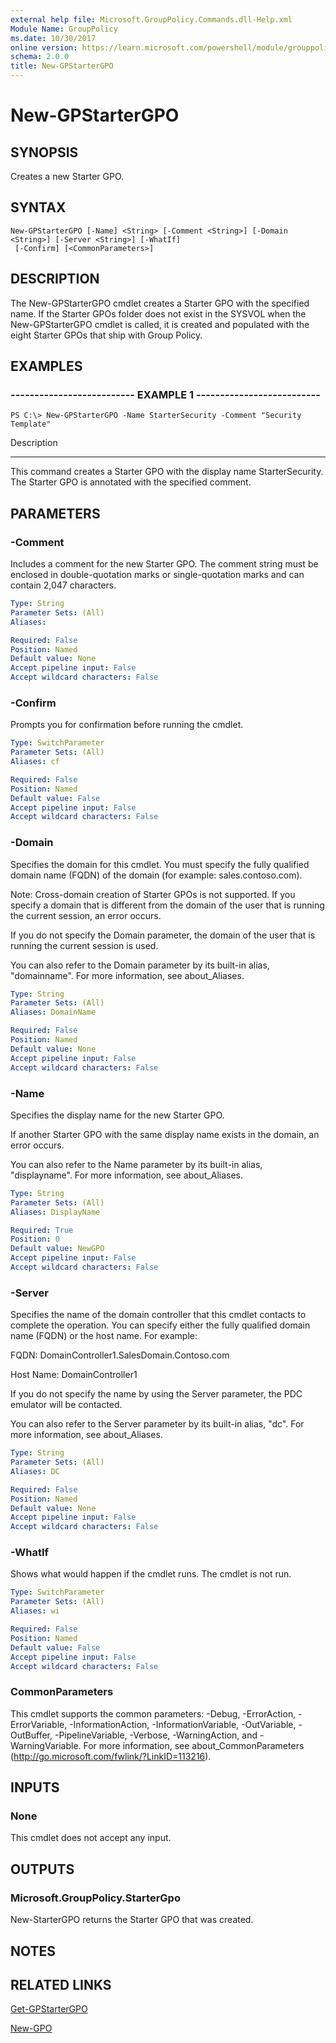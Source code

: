 ```yaml
---
external help file: Microsoft.GroupPolicy.Commands.dll-Help.xml
Module Name: GroupPolicy
ms.date: 10/30/2017
online version: https://learn.microsoft.com/powershell/module/grouppolicy/new-gpstartergpo?view=windowsserver2012r2-ps&wt.mc_id=ps-gethelp
schema: 2.0.0
title: New-GPStarterGPO
---
```


# New-GPStarterGPO

## SYNOPSIS
Creates a new Starter GPO.

## SYNTAX

```
New-GPStarterGPO [-Name] <String> [-Comment <String>] [-Domain <String>] [-Server <String>] [-WhatIf]
 [-Confirm] [<CommonParameters>]
```

## DESCRIPTION
The New-GPStarterGPO cmdlet creates a Starter GPO with the specified name.
If the Starter GPOs folder does not exist in the SYSVOL when the New-GPStarterGPO cmdlet is called, it is created and populated with the eight Starter GPOs that ship with Group Policy.

## EXAMPLES

### -------------------------- EXAMPLE 1 --------------------------
```
PS C:\> New-GPStarterGPO -Name StarterSecurity -Comment "Security Template"
```

Description

-----------

This command creates a Starter GPO with the display name StarterSecurity.
The Starter GPO is annotated with the specified comment.

## PARAMETERS

### -Comment
Includes a comment for the new Starter GPO.
The comment string must be enclosed in double-quotation marks or single-quotation marks and can contain 2,047 characters.

```yaml
Type: String
Parameter Sets: (All)
Aliases: 

Required: False
Position: Named
Default value: None
Accept pipeline input: False
Accept wildcard characters: False
```

### -Confirm
Prompts you for confirmation before running the cmdlet.

```yaml
Type: SwitchParameter
Parameter Sets: (All)
Aliases: cf

Required: False
Position: Named
Default value: False
Accept pipeline input: False
Accept wildcard characters: False
```

### -Domain
Specifies the domain for this cmdlet.
You must specify the fully qualified domain name (FQDN) of the domain (for example: sales.contoso.com).

Note: Cross-domain creation of Starter GPOs is not supported.
If you specify a domain that is different from the domain of the user that is running the current session, an error occurs.

If you do not specify the Domain parameter, the domain of the user that is running the current session is used.

You can also refer to the Domain parameter by its built-in alias, "domainname".
For more information, see about_Aliases.

```yaml
Type: String
Parameter Sets: (All)
Aliases: DomainName

Required: False
Position: Named
Default value: None
Accept pipeline input: False
Accept wildcard characters: False
```

### -Name
Specifies the display name for the new Starter GPO.

If another Starter GPO with the same display name exists in the domain, an error occurs.

You can also refer to the Name parameter by its built-in alias, "displayname".
For more information, see about_Aliases.

```yaml
Type: String
Parameter Sets: (All)
Aliases: DisplayName

Required: True
Position: 0
Default value: NewGPO
Accept pipeline input: False
Accept wildcard characters: False
```

### -Server
Specifies the name of the domain controller that this cmdlet contacts to complete the operation.
You can specify either the fully qualified domain name (FQDN) or the host name.
For example:

FQDN: DomainController1.SalesDomain.Contoso.com

Host Name: DomainController1

If you do not specify the name by using the Server parameter, the PDC emulator will be contacted.

You can also refer to the Server parameter by its built-in alias, "dc".
For more information, see about_Aliases.

```yaml
Type: String
Parameter Sets: (All)
Aliases: DC

Required: False
Position: Named
Default value: None
Accept pipeline input: False
Accept wildcard characters: False
```

### -WhatIf
Shows what would happen if the cmdlet runs.
The cmdlet is not run.

```yaml
Type: SwitchParameter
Parameter Sets: (All)
Aliases: wi

Required: False
Position: Named
Default value: False
Accept pipeline input: False
Accept wildcard characters: False
```

### CommonParameters
This cmdlet supports the common parameters: -Debug, -ErrorAction, -ErrorVariable, -InformationAction, -InformationVariable, -OutVariable, -OutBuffer, -PipelineVariable, -Verbose, -WarningAction, and -WarningVariable. For more information, see about_CommonParameters (http://go.microsoft.com/fwlink/?LinkID=113216).

## INPUTS

### None
This cmdlet does not accept any input.

## OUTPUTS

### Microsoft.GroupPolicy.StarterGpo
New-StarterGPO returns the Starter GPO that was created.

## NOTES

## RELATED LINKS

[Get-GPStarterGPO](./Get-GPStarterGPO.md)

[New-GPO](./New-GPO.md)

